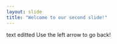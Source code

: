 ```yaml
---
layout: slide
title: "Welcome to our second slide!"
---
```

text editted
Use the left arrow to go back!
